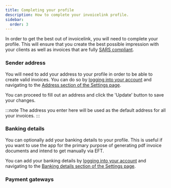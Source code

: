 ```yaml
---
title: Completing your profile
description: How to complete your invoicelink profile.
sidebar:
  order: 3
---
```


In order to get the best out of invoicelink, you will need to complete your profile. This will ensure that you create the best possible impression with your clients as well as invoices that are fully [SARS compliant](https://www.sars.gov.za/businesses-and-employers/government/tax-invoices/).

### Sender address

You will need to add your address to your profile in order to be able to create valid invoices. You can do so by [logging into your account](https://app.invoicelink.io/login) and navigating to the [Address section of the Settings page](https://app.invoicelink.io/settings#user-address).

You can proceed to fill out an address and click the 'Update' button to save your changes.


<!-- note -->
:::note
The address you enter here will be used as the default address for all your invoices.
:::


### Banking details

You can optionally add your banking details to your profile. This is useful if you want to use the app for the primary purpose of generating pdf invoice documents and intend to get manually via EFT.

You can add your banking details by [logging into your account](https://app.invoicelink.io/login) and navigating to the [Banking details section of the Settings page](https://app.invoicelink.io/settings#banking-details).

### Payment gateways